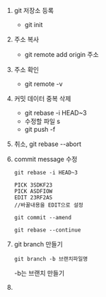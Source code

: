 1. git 저장소 등록  
   
   - git init
   
2. 주소 복사  
   
   - git remote add origin 주소
   
3. 주소 확인
   
   - git remote -v 
   
4. 커밋 데이터 중복 삭제
   - git rebase -i HEAD~3
   - 수정할 파일 s
   - git push -f
   
5. 취소, git rebase --abort

6. commit message 수정

   ~~~
   git rebase -i HEAD~3
   ~~~

   ~~~
   PICK 3SDKF23
   PICK ASDFIOW
   EDIT 23RF2AS
   //바꿀내용을 EDIT으로 설정
   ~~~

   ~~~
   git commit --amend
   ~~~

   ~~~
   git rebase --continue
   ~~~

7. git branch 만들기  

   ~~~
   git branch -b 브랜치파일명
   ~~~

   -b는 브랜치 만들기

8. 
